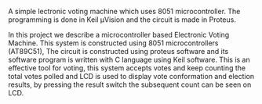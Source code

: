 A simple lectronic voting machine which uses 8051 microcontroller. The programming is done in Keil µVision and the circuit is made in Proteus.


In this project we describe a microcontroller based Electronic Voting Machine. This system is constructed using 8051 microcontrollers (AT89C51), The circuit is constructed using proteus software and its software program is written with C language using Keil software. This is an effective tool for voting, this system accepts votes and keep counting the total votes polled and LCD is used to display vote conformation and election results, by pressing the result switch the subsequent count can be seen on LCD.
